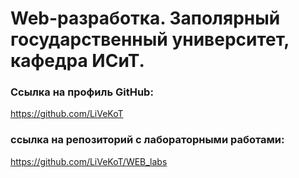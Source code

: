 # Web-разработка. Заполярный государственный университет, кафедра ИСиТ. 

### Ссылка на профиль GitHub:
https://github.com/LiVeKoT
### ссылка на репозиторий с лабораторными работами:
https://github.com/LiVeKoT/WEB_labs
